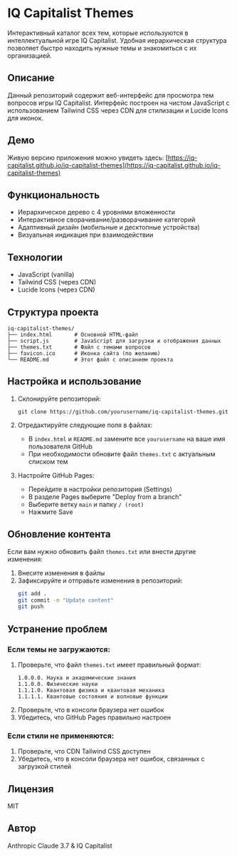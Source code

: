 # IQ Capitalist Themes

Интерактивный каталог всех тем, которые используются в интеллектуальной игре IQ Capitalist. Удобная иерархическая структура позволяет быстро находить нужные темы и знакомиться с их организацией.

## Описание

Данный репозиторий содержит веб-интерфейс для просмотра тем вопросов игры IQ Capitalist. Интерфейс построен на чистом JavaScript с использованием Tailwind CSS через CDN для стилизации и Lucide Icons для иконок.

## Демо

Живую версию приложения можно увидеть здесь: [https://iq-capitalist.github.io/iq-capitalist-themes](https://iq-capitalist.github.io/iq-capitalist-themes)

## Функциональность

- Иерархическое дерево с 4 уровнями вложенности
- Интерактивное сворачивание/разворачивание категорий
- Адаптивный дизайн (мобильные и десктопные устройства)
- Визуальная индикация при взаимодействии

## Технологии

- JavaScript (vanilla)
- Tailwind CSS (через CDN)
- Lucide Icons (через CDN)

## Структура проекта

```
iq-capitalist-themes/
├── index.html       # Основной HTML-файл
├── script.js        # JavaScript для загрузки и отображения данных
├── themes.txt       # Файл с темами вопросов
├── favicon.ico      # Иконка сайта (по желанию)
└── README.md        # Этот файл с описанием проекта
```

## Настройка и использование

1. Склонируйте репозиторий:
   ```
   git clone https://github.com/yourusername/iq-capitalist-themes.git
   ```

2. Отредактируйте следующие поля в файлах:
   - В `index.html` и `README.md` замените все `yourusername` на ваше имя пользователя GitHub
   - При необходимости обновите файл `themes.txt` с актуальным списком тем

3. Настройте GitHub Pages:
   - Перейдите в настройки репозитория (Settings)
   - В разделе Pages выберите "Deploy from a branch"
   - Выберите ветку `main` и папку `/ (root)`
   - Нажмите Save

## Обновление контента

Если вам нужно обновить файл `themes.txt` или внести другие изменения:

1. Внесите изменения в файлы
2. Зафиксируйте и отправьте изменения в репозиторий:
   ```bash
   git add .
   git commit -m "Update content"
   git push
   ```

## Устранение проблем

### Если темы не загружаются:
1. Проверьте, что файл `themes.txt` имеет правильный формат:
   ```
   1.0.0.0. Наука и академические знания
   1.1.0.0. Физические науки
   1.1.1.0. Квантовая физика и квантовая механика
   1.1.1.1. Квантовые состояния и волновые функции
   ```
2. Проверьте, что в консоли браузера нет ошибок
3. Убедитесь, что GitHub Pages правильно настроен

### Если стили не применяются:
1. Проверьте, что CDN Tailwind CSS доступен
2. Убедитесь, что в консоли браузера нет ошибок, связанных с загрузкой стилей

## Лицензия

MIT

## Автор

Anthropic Claude 3.7 & IQ Capitalist
